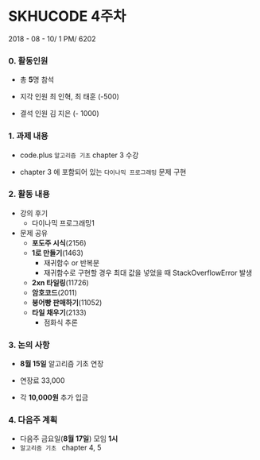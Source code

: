 # SKHUCODE 4주차

2018 - 08 - 10/ 1 PM/ 6202

### 0. 활동인원

+ 총 **5**명 참석

+ 지각 인원 최 인혁, 최 태훈 (-500)

+ 결석 인원 김 지은 (- 1000)

  

### 1. 과제 내용

+ code.plus `알고리즘 기초` chapter 3 수강

+ chapter 3 에 포함되어 있는 `다이나믹 프로그래밍` 문제 구현

  

### 2. 활동 내용

+ 강의 후기
  + 다이나믹 프로그래밍1
+ 문제 공유
  + **포도주 시식**(2156)
  + **1로 만들기**(1463)
    + 재귀함수 or 반복문
    + 재귀함수로 구현할 경우 최대 값을 넣었을 때 StackOverflowError 발생
  + **2xn 타일링**(11726)
  + **암호코드**(2011)
  + **붕어빵 판매하기**(11052)
  + **타일 채우기**(2133)
    + 점화식 추론



### 3. 논의 사항

+ **8월 15일** 알고리즘 기초 연장

+ 연장료 33,000

+ 각 **10,000원** 추가 입금

  

### 4. 다음주 계획

+ 다음주 금요일(**8월 17일**) 모임 **1시**
+ `알고리즘 기초 ` chapter 4, 5